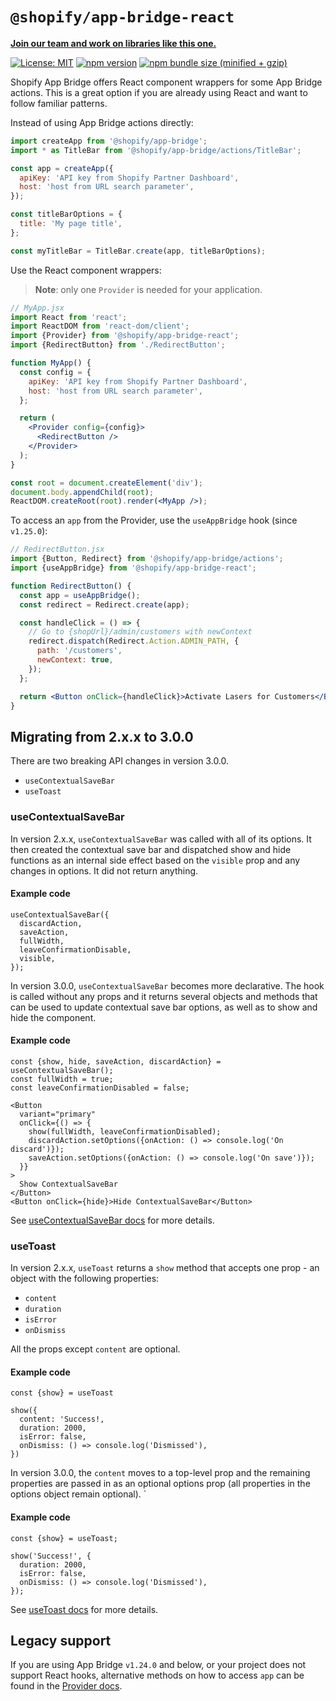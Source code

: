 # `@shopify/app-bridge-react`

**[Join our team and work on libraries like this one.](https://www.shopify.ca/careers)**

[![License: MIT](https://img.shields.io/badge/License-MIT-green.svg)](LICENSE.md)
[![npm version](https://badge.fury.io/js/%40shopify%2Fapp-bridge-react.svg)](https://badge.fury.io/js/%40shopify%2Fapp-bridge-react.svg)
[![npm bundle size (minified + gzip)](https://img.shields.io/bundlephobia/minzip/@shopify/app-bridge-react.svg)](https://img.shields.io/bundlephobia/minzip/@shopify/app-bridge-react.svg)

Shopify App Bridge offers React component wrappers for some App Bridge actions. This is a great option if you are already using React and want to follow familiar patterns.

Instead of using App Bridge actions directly:

```js
import createApp from '@shopify/app-bridge';
import * as TitleBar from '@shopify/app-bridge/actions/TitleBar';

const app = createApp({
  apiKey: 'API key from Shopify Partner Dashboard',
  host: 'host from URL search parameter',
});

const titleBarOptions = {
  title: 'My page title',
};

const myTitleBar = TitleBar.create(app, titleBarOptions);
```

Use the React component wrappers:

> **Note**: only one `Provider` is needed for your application.

```jsx
// MyApp.jsx
import React from 'react';
import ReactDOM from 'react-dom/client';
import {Provider} from '@shopify/app-bridge-react';
import {RedirectButton} from './RedirectButton';

function MyApp() {
  const config = {
    apiKey: 'API key from Shopify Partner Dashboard',
    host: 'host from URL search parameter',
  };

  return (
    <Provider config={config}>
      <RedirectButton />
    </Provider>
  );
}

const root = document.createElement('div');
document.body.appendChild(root);
ReactDOM.createRoot(root).render(<MyApp />);
```

To access an `app` from the Provider, use the `useAppBridge` hook (since `v1.25.0`):

```jsx
// RedirectButton.jsx
import {Button, Redirect} from '@shopify/app-bridge/actions';
import {useAppBridge} from '@shopify/app-bridge-react';

function RedirectButton() {
  const app = useAppBridge();
  const redirect = Redirect.create(app);

  const handleClick = () => {
    // Go to {shopUrl}/admin/customers with newContext
    redirect.dispatch(Redirect.Action.ADMIN_PATH, {
      path: '/customers',
      newContext: true,
    });
  };

  return <Button onClick={handleClick}>Activate Lasers for Customers</Button>;
}
```

## Migrating from 2.x.x to 3.0.0

There are two breaking API changes in version 3.0.0.

- `useContextualSaveBar`
- `useToast`

### useContextualSaveBar

In version 2.x.x, `useContextualSaveBar` was called with all of its options. It then created the contextual save bar and dispatched show and hide functions as an internal side effect based on the `visible` prop and any changes in options. It did not return anything.

#### Example code

```tsx
useContextualSaveBar({
  discardAction,
  saveAction,
  fullWidth,
  leaveConfirmationDisable,
  visible,
});
```

In version 3.0.0, `useContextualSaveBar` becomes more declarative. The hook is called without any props and it returns several objects and methods that can be used to update contextual save bar options, as well as to show and hide the component.

#### Example code

```tsx
const {show, hide, saveAction, discardAction} = useContextualSaveBar();
const fullWidth = true;
const leaveConfirmationDisabled = false;

<Button
  variant="primary"
  onClick={() => {
    show(fullWidth, leaveConfirmationDisabled);
    discardAction.setOptions({onAction: () => console.log('On discard')});
    saveAction.setOptions({onAction: () => console.log('On save')});
  }}
>
  Show ContextualSaveBar
</Button>
<Button onClick={hide}>Hide ContextualSaveBar</Button>
```

See [useContextualSaveBar docs](https://shopify.dev/apps/tools/app-bridge/react-components/contextual-save-bar) for more details.

### useToast

In version 2.x.x, `useToast` returns a `show` method that accepts one prop - an object with the following properties:

- `content`
- `duration`
- `isError`
- `onDismiss`

All the props except `content` are optional.

#### Example code

```tsx
const {show} = useToast

show({
  content: 'Success!,
  duration: 2000,
  isError: false,
  onDismiss: () => console.log('Dismissed'),
})
```

In version 3.0.0, the `content` moves to a top-level prop and the remaining properties are passed in as an optional options prop (all properties in the options object remain optional).
`

#### Example code

```tsx
const {show} = useToast;

show('Success!', {
  duration: 2000,
  isError: false,
  onDismiss: () => console.log('Dismissed'),
});
```

See [useToast docs](https://shopify.dev/apps/tools/app-bridge/react-components/toast) for more details.

## Legacy support

If you are using App Bridge `v1.24.0` and below, or your project does not support React hooks, alternative methods on how to access `app` can be found in the [Provider docs](https://shopify.dev/tools/app-bridge/react-components/provider#accessing-the-app-bridge-client-directly).
